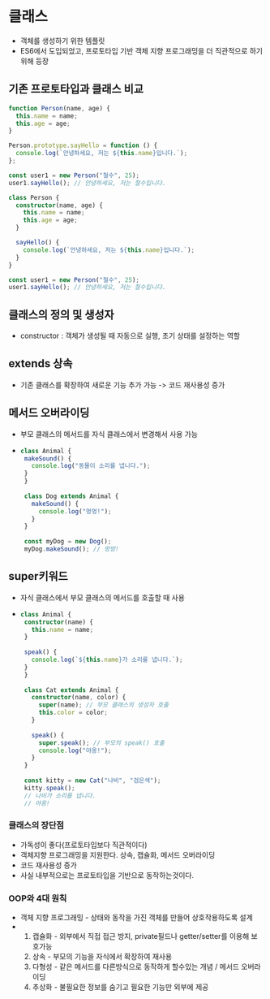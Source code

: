 # 클래스
 - 객체를 생성하기 위한 템플릿
 - ES6에서 도입되었고, 프로토타입 기반 객체 지향 프로그래밍을 더 직관적으로 하기 위해 등장

## 기존 프로토타입과 클래스 비교
```typescript
function Person(name, age) {
  this.name = name;
  this.age = age;
}

Person.prototype.sayHello = function () {
  console.log(`안녕하세요, 저는 ${this.name}입니다.`);
};

const user1 = new Person("철수", 25);
user1.sayHello(); // 안녕하세요, 저는 철수입니다.
```
```typescript
class Person {
  constructor(name, age) {
    this.name = name;
    this.age = age;
  }

  sayHello() {
    console.log(`안녕하세요, 저는 ${this.name}입니다.`);
  }
}

const user1 = new Person("철수", 25);
user1.sayHello(); // 안녕하세요, 저는 철수입니다.
```

## 클래스의 정의 및 생성자 
 - constructor : 객체가 생성될 때 자동으로 실행, 초기 상태를 설정하는 역할

## extends 상속
 - 기존 클래스를 확장하여 새로운 기능 추가 가능 -> 코드 재사용성 증가

## 메서드 오버라이딩
 - 부모 클래스의 메서드를 자식 클래스에서 변경해서 사용 가능
 - ```typescript
   class Animal {
    makeSound() {
      console.log("동물이 소리를 냅니다.");
    }
    }
    
    class Dog extends Animal {
      makeSound() {
        console.log("멍멍!");
      }
    }
    
    const myDog = new Dog();
    myDog.makeSound(); // 멍멍!
   ```

## super키워드
 - 자식 클래스에서 부모 클래스의 메서드를 호출할 때 사용
 - ```typescript
   class Animal {
    constructor(name) {
      this.name = name;
    }
  
    speak() {
      console.log(`${this.name}가 소리를 냅니다.`);
    }
    }
    
    class Cat extends Animal {
      constructor(name, color) {
        super(name); // 부모 클래스의 생성자 호출
        this.color = color;
      }
    
      speak() {
        super.speak(); // 부모의 speak() 호출
        console.log("야옹!");
      }
    }
    
    const kitty = new Cat("나비", "검은색");
    kitty.speak();
    // 나비가 소리를 냅니다.
    // 야옹!
   ```

### 클래스의 장단점
 - 가독성이 좋다(프로토타입보다 직관적이다)
 - 객체지향 프로그래밍을 지원한다. 상속, 캡슐화, 메서드 오버라이딩
 - 코드 재사용성 증가
 - 사실 내부적으로는 프로토타입을 기반으로 동작하는것이다.

### OOP와 4대 원칙
- 객체 지향 프로그래밍 - 상태와 동작을 가진 객체를 만들어 상호작용하도록 설계
- 1. 캡슐화 - 외부에서 직접 접근 방지, private필드나 getter/setter를 이용해 보호가능
  2. 상속 - 부모의 기능을 자식에서 확장하여 재사용
  3. 다형성  - 같은 메서드를 다른방식으로 동작하게 할수있는 개념 / 메서드 오버라이딩
  4. 추상화 - 불필요한 정보를 숨기고 필요한 기능만 외부에 제공

